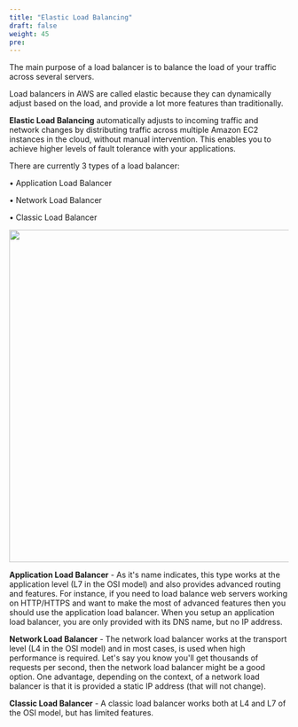 ```yaml
---
title: "Elastic Load Balancing"
draft: false
weight: 45
pre: 
---
```


The main purpose of a load balancer is to balance the load of your traffic across several servers.

Load balancers in AWS are called elastic because they can dynamically adjust based on the load, and provide a lot more features than traditionally.

**Elastic Load Balancing** automatically adjusts to incoming traffic and network changes by distributing traffic across multiple Amazon EC2 instances in the cloud, without manual intervention. This enables you to achieve higher levels of fault tolerance with your applications.

There are currently 3 types of a load balancer:


  •  Application Load Balancer
  
  
  •  Network Load Balancer
  
  
  •  Classic Load Balancer

<img src='../images/elb.png' width='600px'>


**Application Load Balancer** - As it's name indicates, this type works at the application level (L7 in the OSI model) and also provides advanced routing and features. 
For instance, if you need to load balance web servers working on HTTP/HTTPS and want to make the most of advanced features then you should use the application load balancer.
When you setup an application load balancer, you are only provided with its DNS name, but no IP address.

**Network Load Balancer** - The network load balancer works at the transport level (L4 in the OSI model) and in most cases, is used when high performance is required. Let's say you know you'll get thousands of requests per second, then the network load balancer might be a good option.
One advantage, depending on the context, of a network load balancer is that it is provided a static IP address (that will not change).


**Classic Load Balancer** - A classic load balancer works both at L4 and L7 of the OSI model, but has limited features.






